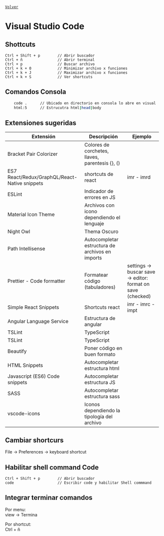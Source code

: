 ﻿[`Volver`](../index.html)

# Visual Studio Code

## Shottcuts
	
	Ctrl + Shift + p		// Abrir buscador  
	Ctrl + ñ				// Abrir terminal
	Ctrl + p				// Buscar archivo
	Ctrl + k + 0			// Minimizar archivo x funciones
	Ctrl + k + J			// Maximizar archivo x funciones
	Ctrl + k + S			// Ver shortcuts
	
## Comandos Consola

```bash
	code .		// Ubicado en directorio en consola lo abre en visual
	html:5		// Estrucutra html|head|body
```

## Extensiones sugeridas

| Extensión                                     | Descripción                                     | Ejemplo                                                     |
| --------------------------------------------- | ----------------------------------------------- | ----------------------------------------------------------- |
| Bracket Pair Colorizer                        | Colores de corchetes, llaves, parentesis {}, () |                                                             |
| ES7 React/Redux/GraphQL/React-Native snippets | shortcuts de react                              | imr - imrd                                                  |
| ESLint                                        | Indicador de errores en JS                      |                                                             |
| Material Icon Theme                           | Archivos con icono dependiendo el lenguaje      |
| Night Owl                                     | Thema Oscuro                                    |                                                             |
| Path Intellisense                             | Autocompletar estructura de archivos en imports |
| Prettier - Code formatter                     | Formatear código (tabuladores)                  | settings -> buscar save -> editor: format on save (checked) |
| Simple React Snippets                         | Shortcuts react                                 | imr - imrc - impt                                           |
| Angular Language Service                      | Estructura de angular                           | 															|
| TSLint                                        | TypeScript                      				  |                                                           |
| TSLint                                        | TypeScript                      				  |                                                           |
| Beautify                                      | Poner código en buen formato                    |                                                           |
| HTML Snippets                                 | Autocompletar estructura html                   |                                                           |
| Javascript (ES6) Code snippets                | Autocompletar estructura JS                 	  |                                                           |
| SASS                                    		| Autocompletar estructura sass                   |                                                           |
| vscode-icons                                  | Iconos dependiendo la tipología del archivo     |                                                           |

## Cambiar shortcurs

File -> Preferences -> keyboard shortcut


## Habilitar shell command Code

	Ctrl + Shift + p		// Abrir buscador  
	code 					// Escribir code y habilitar Shell commmand

## Integrar terminar comandos

Por menu:  
view -> Termina

Por shortcut:  
Ctrl + ñ